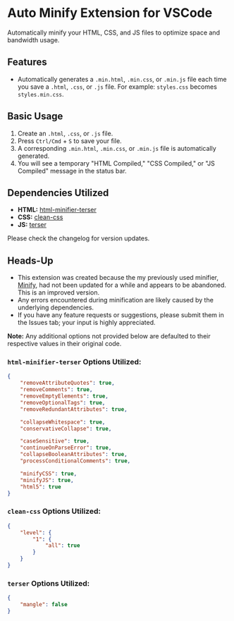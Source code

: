 # Auto Minify Extension for VSCode

Automatically minify your HTML, CSS, and JS files to optimize space and bandwidth usage.

## Features

- Automatically generates a `.min.html`, `.min.css`, or `.min.js` file each time you save a `.html`, `.css`, or `.js` file.
  For example: `styles.css` becomes `styles.min.css`.

## Basic Usage

1. Create an `.html`, `.css`, or `.js` file.
2. Press `Ctrl/Cmd` + `S` to save your file.
3. A corresponding `.min.html`, `.min.css`, or `.min.js` file is automatically generated.
4. You will see a temporary "HTML Compiled," "CSS Compiled," or "JS Compiled" message in the status bar.

## Dependencies Utilized

- **HTML:** [html-minifier-terser](https://github.com/terser/html-minifier-terser)
- **CSS:** [clean-css](https://github.com/clean-css/clean-css/)
- **JS:** [terser](https://github.com/terser/terser/)

Please check the changelog for version updates.

## Heads-Up

- This extension was created because the my previously used minifier, [Minify](https://marketplace.visualstudio.com/items?itemName=HookyQR.minify), had not been updated for a while and appears to be abandoned. This is an improved version.
- Any errors encountered during minification are likely caused by the underlying dependencies.
- If you have any feature requests or suggestions, please submit them in the Issues tab; your input is highly appreciated.

**Note:** Any additional options not provided below are defaulted to their respective values in their original code.

### `html-minifier-terser` Options Utilized:
```json
{
    "removeAttributeQuotes": true,
    "removeComments": true,
    "removeEmptyElements": true,
    "removeOptionalTags": true,
    "removeRedundantAttributes": true,

    "collapseWhitespace": true,
    "conservativeCollapse": true,

    "caseSensitive": true,
    "continueOnParseError": true,
    "collapseBooleanAttributes": true,
    "processConditionalComments": true,

    "minifyCSS": true,
    "minifyJS": true,
    "html5": true
}
```

### `clean-css` Options Utilized:
```json
{
	"level": {
		"1": {
			"all": true
		}
	}
}
```

### `terser` Options Utilized:
```json
{
	"mangle": false
}
```
